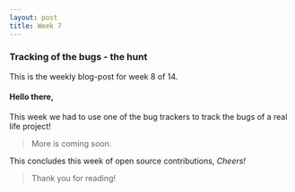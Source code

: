 ```yaml
---
layout: post
title: Week 7
---
```


### Tracking of the bugs - the hunt

This is the weekly blog-post for week 8 of 14.

#### Hello there,

This week we had to use one of the bug trackers to track the bugs of a real life project!

> More is coming soon.

This concludes this week of open source contributions,
*Cheers!*

> Thank you for reading!
